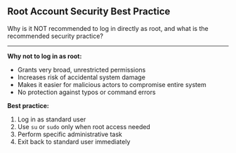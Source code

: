 ## Root Account Security Best Practice

Why is it NOT recommended to log in directly as root, and what is the recommended security practice?

---

**Why not to log in as root:**
- Grants very broad, unrestricted permissions
- Increases risk of accidental system damage
- Makes it easier for malicious actors to compromise entire system
- No protection against typos or command errors

**Best practice:**
1. Log in as standard user
2. Use `su` or `sudo` only when root access needed
3. Perform specific administrative task
4. Exit back to standard user immediately

